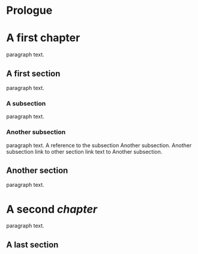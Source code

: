 Prologue
========

A first chapter
===============

paragraph text.

A first section
---------------

paragraph text.

### A subsection

paragraph text.

### Another subsection

paragraph text. A reference to the subsection Another
subsection. Another subsection link to other section
link text to Another subsection.

Another section
---------------

paragraph text.

A second *chapter*
==================

paragraph text.

A last section
--------------

